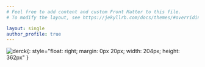 ```yaml
---
# Feel free to add content and custom Front Matter to this file.
# To modify the layout, see https://jekyllrb.com/docs/themes/#overriding-theme-defaults

layout: single
author_profile: true
---
```


![derck]("assets/images/derck2023.jpeg"){: style="float: right; margin: 0px 20px; width: 204px; height: 362px" }

